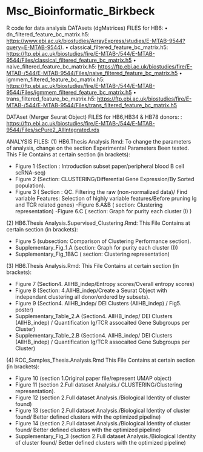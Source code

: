 # Msc_Bioinformatic_Birkbeck
R code for data analysis
DATAsets (dgMatrices) FILES for HB6:
•	dn_filtered_feature_bc_matrix.h5:  https://www.ebi.ac.uk/biostudies/ArrayExpress/studies/E-MTAB-9544?query=E-MTAB-9544).
•	classical_filtered_feature_bc_matrix.h5:
 https://ftp.ebi.ac.uk/biostudies/fire/E-MTAB-/544/E-MTAB-9544/Files/classical_filtered_feature_bc_matrix.h5
•	naive_filtered_feature_bc_matrix.h5:
https://ftp.ebi.ac.uk/biostudies/fire/E-MTAB-/544/E-MTAB-9544/Files/naive_filtered_feature_bc_matrix.h5
•	 igmmem_filtered_feature_bc_matrix.h5:
https://ftp.ebi.ac.uk/biostudies/fire/E-MTAB-/544/E-MTAB-9544/Files/igmmem_filtered_feature_bc_matrix.h5
•	trans_filtered_feature_bc_matrix.h5:
https://ftp.ebi.ac.uk/biostudies/fire/E-MTAB-/544/E-MTAB-9544/Files/trans_filtered_feature_bc_matrix.h5

DATAset (Merger Seurat Object) FILES for HB6,HB34 & HB78 donors:
: https://ftp.ebi.ac.uk/biostudies/fire/E-MTAB-/544/E-MTAB-9544/Files/scPure2_AllIntegrated.rds



ANALYSIS FILES:
(1) HB6.Thesis Analysis.Rmd:
To change the parameters of analysis, change on the section Experimental Parameters Been tested.
This File Contains at certain section (in brackets):
- Figure 1 (Section : Introduction subset paper/peripheral blood B cell scRNA-seq)
- Figure 2 (Section: CLUSTERING/Differential Gene Expression/By Sorted population).
- Figure 3 ( Section : QC. Filtering the raw (non-normalized data)/ Find variable Features: Selection of highly variable features/Before pruning Ig and TCR related genes)
-Figure 6.A&B ( section: Clustering representation)
-Figure 6.C ( section: Graph for purity each cluster (I) )

(2) HB6.Thesis Analysis.Supervised_Clustering.Rmd:
This File Contains at certain section (in brackets):
- Figure 5 (subsection: Comparison of Clustering Performance section).
- Supplementary_Fig_1.A (section: Graph for purity each cluster (I))
- Supplementary_Fig_1B&C ( section: Clustering representation)


(3) HB6.Thesis Analysis.Rmd:
This File Contains at certain section (in brackets):
- Figure 7 (Section4. AllHB_indep/Entropy scores/Overall entropy scores)
- Figure 8 (Section: 4.AllHB_indep/Create a Seurat Object with independant clustering all donor/ordered by subsets).
- Figure 9 (Section4. AllHB_indep/ DEI Clusters (AllHB_indep) / Fig5. poster)
- Supplementary_Table_2.A (Section4. AllHB_indep/ DEI Clusters (AllHB_indep) / Quantification Ig/TCR assocaited Gene Subgroups per Cluster)
- Supplementary_Table_2.B (Section4. AllHB_indep/ DEI Clusters (AllHB_indep) / Quantification Ig/TCR assocaited Gene Subgroups per Cluster)

(4) RCC_Samples_Thesis.Analysis.Rmd
This File Contains at certain section (in brackets):

- Figure 10 (section 1.Original paper file/represent UMAP object)
- Figure 11 (section 2.Full dataset Analysis./ CLUSTERING/Clustering representation).
- Figure 12 (section 2.Full dataset Analysis./Biological Identity of cluster found)
- Figure 13  (section 2.Full dataset Analysis./Biological Identity of cluster found/ Better defined clusters with the optimized pipeline)
- Figure 14 (section 2.Full dataset Analysis./Biological Identity of cluster found/ Better defined clusters with the optimized pipeline)
- Supplementary_Fig_3 (section 2.Full dataset Analysis./Biological Identity of cluster found/ Better defined clusters with the optimized pipeline)






